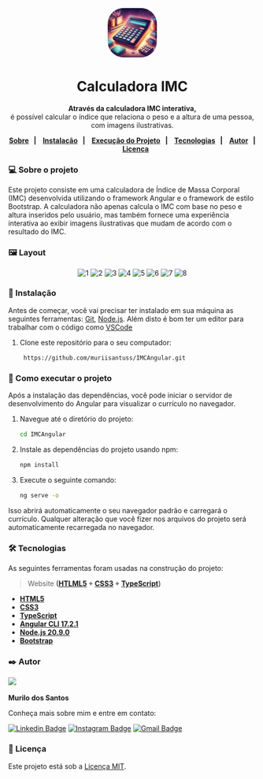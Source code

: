 <div align="center">
  <div>
      <img style="width:100px; border-radius: 0.5rem;" src="./src/favicon.ico" alt="cvGift">
  </div>
  <h1>Calculadora IMC</h1>
  <p>
  <strong>Através da calculadora IMC interativa,</strong>
  <br>
    é possível calcular o índice que relaciona o peso e a altura de uma pessoa, com imagens ilustrativas. </p>
</div>

<p align="center">
  
  <strong>
  <a href="#-sobre-o-projeto">Sobre</a>&nbsp;&nbsp;&nbsp;|&nbsp;&nbsp;&nbsp;
  <a href="#-instalação">Instalação</a>&nbsp;&nbsp;&nbsp;|&nbsp;&nbsp;&nbsp;
  <a href="#-como-executar-o-projeto">Execução do Projeto</a>&nbsp;&nbsp;&nbsp;|&nbsp;&nbsp;&nbsp;
  <a href="#-tecnologias">Tecnologias</a>&nbsp;&nbsp;&nbsp;|&nbsp;&nbsp;&nbsp;
  <a href="#autor">Autor</a>&nbsp;&nbsp;&nbsp;|&nbsp;&nbsp;&nbsp;
  <a href="#-licença">Licença</a>
    </strong>
</p>

### 💻 Sobre o projeto

Este projeto consiste em uma calculadora de Índice de Massa Corporal (IMC) desenvolvida utilizando o framework Angular 
e o framework de estilo Bootstrap. A calculadora não apenas calcula o IMC com base no peso e altura inseridos pelo usuário,
mas também fornece uma experiência interativa ao exibir imagens ilustrativas que mudam de acordo com o resultado do IMC.

### 🖼️ Layout

<p align="center">
<img src="https://github.com/muriisantuss/IMCAngular/assets/151096774/6dfe2cd7-1c16-45d7-aad3-5f353f48659a" alt="1" min-width="100px" max-width="300px" width="225px"/>
<img src="https://github.com/muriisantuss/IMCAngular/assets/151096774/0dba795e-3515-4515-99ab-a0b1359204a2" alt="2" min-width="100px" max-width="300px" width="225px"/>
<img src="https://github.com/muriisantuss/IMCAngular/assets/151096774/61597119-3ae6-4f9e-b2fd-4202a6ab105b" alt="3" min-width="100px" max-width="300px" width="225px"/>
<img src="https://github.com/muriisantuss/IMCAngular/assets/151096774/ae538ca4-8a28-4102-bfea-d1150dee92c4" alt="4" min-width="100px" max-width="300px" width="225px"/>
<img src="https://github.com/muriisantuss/IMCAngular/assets/151096774/df1c1e42-36c3-44f1-b13f-5fd9a0aca50d" alt="5" min-width="100px" max-width="300px" width="225px"/>
<img src="https://github.com/muriisantuss/IMCAngular/assets/151096774/7769bb0b-8779-4fea-9e9d-c94eae871e8d" alt="6" min-width="100px" max-width="300px" width="225px"/>
<img src="https://github.com/muriisantuss/IMCAngular/assets/151096774/e2bbe078-1a4d-4d9d-9253-faaedae986bf" alt="7" min-width="100px" max-width="300px" width="225px"/>
<img src="https://github.com/muriisantuss/IMCAngular/assets/151096774/d915211e-d970-49fb-a420-66fd9ef43cc3" alt="8" min-width="100px" max-width="300px" width="225px"/>
</p>

### 🔧 Instalação

Antes de começar, você vai precisar ter instalado em sua máquina as seguintes ferramentas:
[Git](https://git-scm.com), [Node.js](https://nodejs.org/en/).
Além disto é bom ter um editor para trabalhar com o código como [VSCode](https://code.visualstudio.com/)

1. Clone este repositório para o seu computador:
   
   ```bash
    https://github.com/muriisantuss/IMCAngular.git
   ```

### 🎲 Como executar o projeto

Após a instalação das dependências, você pode iniciar o servidor de desenvolvimento do Angular para visualizar o currículo no navegador.

1. Navegue até o diretório do projeto:
   ```bash
   cd IMCAngular
   ```
2. Instale as dependências do projeto usando npm:

   ```bash
   npm install
   ```

3. Execute o seguinte comando:
   ```bash
   ng serve -o
   ```

Isso abrirá automaticamente o seu navegador padrão e carregará o currículo. Qualquer alteração que você fizer nos arquivos do projeto será automaticamente recarregada no navegador.

### 🛠 Tecnologias

As seguintes ferramentas foram usadas na construção do projeto:
 > Website **([HTLML5](https://html.com/) + [CSS3](https://w3.org/Style/CSS/Overview.en.html) + [TypeScript](https://www.typescriptlang.org/))**

- **[HTML5](https://html.com/)**
- **[CSS3](https://w3.org/Style/CSS/Overview.en.html)**
- **[TypeScript](https://www.typescriptlang.org/)**
- **[Angular CLI 17.2.1](https://angular.io/)**
- **[Node.js 20.9.0](https://nodejs.org/en)**
- **[Bootstrap](https://ng-bootstrap.github.io/#/home)**

### ✒️ Autor

<div style="overflow: hidden;">
  <a  href="https://github.com/muriisantuss">
    <img src="https://avatars.githubusercontent.com/u/151096774?s=400&u=96947794658090cecc9096c64b632e53dc5f63ee&v=4" width="130px"/>
</a> 
    <br />

**Murilo dos Santos**

Conheça mais sobre mim e entre em contato:

[![Linkedin Badge](https://img.shields.io/badge/Muriii-0077B5?style=for-the-badge&logo=linkedin&logoColor=whit)](https://www.linkedin.com/in/muriii/)
[![Instagram Badge](https://img.shields.io/badge/@Santuuss_-E4405F?style=for-the-badge&logo=instagram&logoColor=white)](https://www.instagram.com/santuuss_/) 
[![Gmail Badge](https://img.shields.io/badge/Gmail-D14836?style=for-the-badge&logo=gmail&logoColor=white)](mailto:muriisantuss@gmail.com)

### 📄 Licença

Este projeto está sob a [Licença MIT](https://opensource.org/licenses/MIT).
